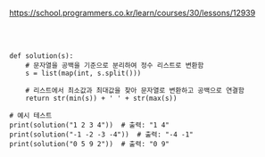 https://school.programmers.co.kr/learn/courses/30/lessons/12939

<br>

</br>

```
def solution(s):
    # 문자열을 공백을 기준으로 분리하여 정수 리스트로 변환함
    s = list(map(int, s.split()))
    
    # 리스트에서 최소값과 최대값을 찾아 문자열로 변환하고 공백으로 연결함
    return str(min(s)) + ' ' + str(max(s))

# 예시 테스트
print(solution("1 2 3 4"))  # 출력: "1 4"
print(solution("-1 -2 -3 -4"))  # 출력: "-4 -1"
print(solution("0 5 9 2"))  # 출력: "0 9"

```
